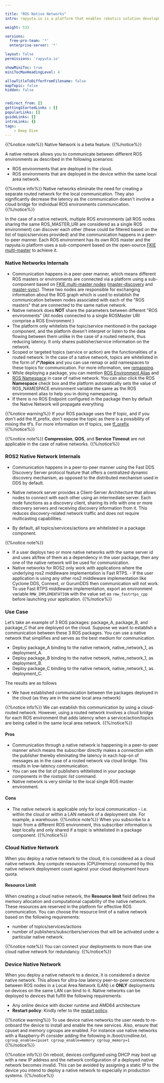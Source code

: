 ```yaml
---

title: "ROS Native Networks"
intro: rapyuta.io is a platform that enables robotics solution development by providing the necessary software infrastructure and facilitating the interaction between multiple stakeholders who contribute to the solution development.

weight: 533

versions:
  free-pro-team: '*'
  enterprise-server: '*'

layout: false
permissions: 'rapyuta.io'

showMiniToc: true
miniTocMaxHeadingLevel: 4

allowTitleToDifferFromFilename: false
mapTopic: false
hidden: false


redirect_from: []
gettingStartedLinks : []
popularLinks: []
guideLinks: []
introLinks: {}
tags:
    - Deep Dive
---
```

{{%notice note%}}
Native Network is a beta feature.
{{%/notice%}}

A native network allows you to communicate between different ROS environments as described in the following scenarios:

* ROS environments that are deployed in the cloud.
* ROS environments that are deployed in the device within the same local area network.

{{%notice info%}}
Native networks eliminate the need for creating a separate routed network for the local communication. They also significantly decrease the latency as the communication doesn't involve a cloud bridge for individual ROS environments communication.
{{%/notice%}}

In the case of a native network, multiple ROS environments (all ROS nodes sharing the same ROS_MASTER_URI are considered as a single ROS environment) can discover each other (these could be filtered based on the list of topics/services provided) and the communication happens in a peer-to-peer manner. Each ROS environment has its own ROS master and the rapyuta.io platform uses a sub-component based on the open-source [FKIE multi-master](https://github.com/fkie/multimaster_fkie) to achieve it.

### Native Networks Internals

* Communication happens in a peer-peer manner, which means different ROS masters or environments are connected via a platform using a sub-component based on [FKIE multi-master nodes](https://github.com/fkie/multimaster_fkie) ([master-discovery](http://fkie.github.io/multimaster_fkie/master_discovery.html) and [master-sync](http://fkie.github.io/multimaster_fkie/master_sync.html)). These two nodes are responsible for exchanging information about the ROS graph which is used to establish the communication between nodes associated with each of the "ROS masters" that are connected to the same native network.
* Native network does **NOT** share the parameters between different "ROS environments" (All nodes connected to a single ROSMaster URI comprise a ROS Environment )
* The platform only whitelists the topic/service mentioned in the package component, and the platform doesn't interpret or listen to the data flowing between them unlike in the case of a routed network, thus reducing latency. It only shares publisher/service information on the network.
* Scoped or targeted topics (service or action) are the functionalities of a routed network. In the case of a native network, topics are whitelisted in the form of **/*/topics** and you can use remap or add namespaces to these topics for communication. For more information, see [remapping](http://wiki.ros.org/roslaunch/XML/remap).
* While deploying a package, you can mention [ROS Environment Alias](/5_deep-dives/53_networking-and-communication/531_ros-network-routed/#ros-environment-aliases-runtime-identity-assignment) and [ROS Namespace](http://wiki.ros.org/ROS/EnvironmentVariables#ROS_NAMESPACE) in case of native network. You can also click the ROS **Namespace** check box and the platform automatically sets the value of ROS_NAMESPACE environment variable the same as the ROS environment alias to help you in doing namespacing.
* If there is no ROS Endpoint configured in the package then by default the Native Network will propagate everything

{{%notice warning%}}
If your ROS package uses the tf topic, and if you don't add the tf_prefix, don't expose the topic as there is a possibility of mixing the tf’s. For more information on tf topics, see [tf_prefix](http://wiki.ros.org/geometry/CoordinateFrameConventions#geometry.2FCoordinateFrameConventions.2FNaming.tf_prefix)
{{%/notice%}}

{{%notice note%}}
**Compression**, **QOS**, and **Service Timeout** are not applicable in the case of native networks. 
{{%/notice%}}


### ROS2 Native Network Internals

-  Communication happens in a peer-to-peer manner using the Fast DDS Discovery Server protocol feature that offers a centralized dynamic discovery mechanism, as opposed to the distributed mechanism used in DDS by default.

- Native network server provides a Client-Server Architecture that allows nodes to connect with each other using an intermediate server. Each node functions as a discovery client, sharing its info with one or more discovery servers and receiving discovery information from it. This reduces discovery-related network traffic and does not require multicasting capabilities.

- By default, all topics/services/actions are whitelisted in a package component.

{{%notice note%}}
- If a user deploys two or more native networks with the same server id and uses all/few of them as a dependency in the user package, then any one of the native network will be used for communication.
- Native networks for ROS2 only work with applications where the underlying ros2 middleware implementation is Fast RTPS. - If the user application is using any other ros2 middleware implementation like Cyclone DDS, Connext, or GurumDDS then communication will not work. To use Fast RTPS middleware implementation, export an environment variable `RMW_IMPLEMENTATION` with the value set as `rmw_fastrtps_cpp` before launching your application. 
{{%/notice%}}


### Use Case

Let’s take an example of 3 ROS packages: package_A, package_B, and package_C that are deployed on the cloud.
Suppose we want to establish a communication between these 3 ROS packages.  You can use a native network that simplifies and serves as the best medium for communication.
* Deploy package_A binding to the native network, native_network_1, as deployment_A.
* Deploy package_B binding to the native network, native_network_1, as deployment_B.
* Deploy package_C binding to the native network, native_network_1, as deployment_C.

The results are as follows
* We have established communication between the packages deployed in the cloud (as they are in the same local area network)

{{%notice info%}}
We can establish this communication by using a cloud-routed network. However, using a routed network involves a cloud bridge for each ROS environment that adds latency when a service/action/topics are being called in the same local area network.
{{%/notice%}}


#### Pros 

* Communication through a native network is happening in a peer-to-peer manner which means the subscriber directly makes a connection with the publisher thereby eliminating the latency in each hop-on of messages as in the case of a routed network via cloud bridge. This results in low-latency communication.
* You can see the list of publishers whitelisted in your package components in the *rostopic list* command.
* Native network is very similar to the local single ROS master environment.

#### Cons
* The native network is applicable only for local communication - i.e. within the cloud or within a LAN network of a deployment site. For example, a warehouse.
{{%notice note%}}
When you subscribe to a topic from a different ROS environment, this subscriber information is kept locally and only shared if a topic is whitelisted in a package component.
{{%/notice%}}

### Cloud Native Network

When you deploy a native network to the cloud, it is considered as a cloud native network. Any compute resources (CPU/memory) consumed by this native network deployment count against your cloud deployment hours quota.


#### Resource Limit 

When creating a cloud native network, the **Resource limit** field defines the memory allocation and computational capability of the native network. These resources are reserved in the platform for effective ROS communication. You can choose the resource limit of a native network based on the following requirements:

* number of topics/services/actions
* number of publishers/subscribers/services that will be activated under a particular native network.

{{%notice note%}}
You can connect your deployments to more than one cloud native network for redundancy.
{{%/notice%}}


### Device Native Network
When you deploy a native network to a device, it is considered a device native network. This allows for ultra-low latency peer-to-peer connections between ROS nodes in a Local Area Network (LAN) i.e **ONLY** deployments on devices on the same LAN can bind to it.
Native networks can be deployed to devices that fulfill the following requirements:
* Any online device with docker runtime and AMD64 architecture
* **Restart policy**: Kindly refer to the [restart policy](/5_deep-dives/52_software-development/528_deployment-phase/#restart-policy).

{{%notice warning%}}
To use device native networks the user needs to re-onboard the device to install and enable the new services. 
Also, ensure that cpuset and memory cgroups are enabled.
For instance use native networks with a Raspberry-Pi consider adding the following in /boot/cmdline.txt. `cgroup_enable=cpuset cgroup_enable=memory cgroup_memory=1` 
{{%/notice%}}

{{%notice info%}}
On reboot, devices configured using DHCP may boot up with a new IP address and the network configuration of a deployed native network becomes invalid. This can be avoided by assigning a static IP to the device you intend to deploy a native network to especially in production systems.
{{%/notice%}}


